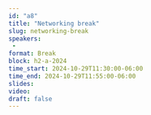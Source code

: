 ```yaml
---
id: "a8"
title: "Networking break"
slug: networking-break
speakers:
 - 
format: Break
block: h2-a-2024
time_start: 2024-10-29T11:30:00-06:00
time_end: 2024-10-29T11:55:00-06:00
slides: 
video: 
draft: false
---
```


